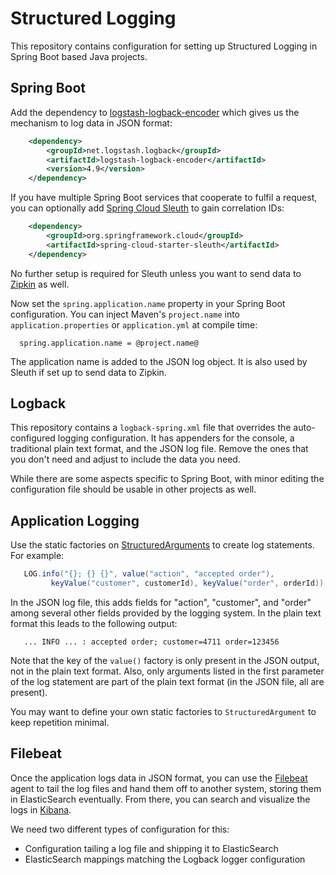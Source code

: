 # Structured Logging

This repository contains configuration for setting up Structured Logging
in Spring Boot based Java projects.


## Spring Boot

Add the dependency to
[logstash-logback-encoder](https://github.com/logstash/logstash-logback-encoder)
which gives us the mechanism to log data in JSON format:

```XML
    <dependency>
        <groupId>net.logstash.logback</groupId>
        <artifactId>logstash-logback-encoder</artifactId>
        <version>4.9</version>
    </dependency>
```

If you have multiple Spring Boot services that cooperate to fulfil a request,
you can optionally add
[Spring Cloud Sleuth](http://cloud.spring.io/spring-cloud-sleuth/) to gain
correlation IDs:

```XML
    <dependency>
        <groupId>org.springframework.cloud</groupId>
        <artifactId>spring-cloud-starter-sleuth</artifactId>
    </dependency>
```

No further setup is required for Sleuth unless you want to send data to
[Zipkin](http://zipkin.io/) as well.

Now set the `spring.application.name` property in your Spring Boot
configuration.  You can inject Maven's `project.name` into
`application.properties` or `application.yml` at compile time:

```
  spring.application.name = @project.name@
```

The application name is added to the JSON log object. It is also used by
Sleuth if set up to send data to Zipkin.


## Logback

This repository contains a `logback-spring.xml` file that overrides the
auto-configured logging configuration. It has appenders for the console,
a traditional plain text format, and the JSON log file. Remove the ones
that you don't need and adjust to include the data you need.

While there are some aspects specific to Spring Boot, with minor editing
the configuration file should be usable in other projects as well.


## Application Logging

Use the static factories on [StructuredArguments](https://github.com/logstash/logstash-logback-encoder/blob/master/src/main/java/net/logstash/logback/argument/StructuredArguments.java) to create log statements. For example: 

```Java
   LOG.info("{}; {} {}", value("action", "accepted order"),
	     keyValue("customer", customerId), keyValue("order", orderId));
```

In the JSON log file, this adds fields for "action", "customer", and "order"
among several other fields provided by the logging system. In the plain text
format this leads to the following output:

```
   ... INFO ... : accepted order; customer=4711 order=123456
```

Note that the key of the `value()` factory is only present in the JSON output,
not in the plain text format. Also, only arguments listed in the first
parameter of the log statement are part of the plain text format (in the
JSON file, all are present).

You may want to define your own static factories to `StructuredArgument` to
keep repetition minimal.


## Filebeat

Once the application logs data in JSON format, you can use the
[Filebeat](https://www.elastic.co/products/beats/filebeat) agent to
tail the log files and hand them off to another system, storing them
in ElasticSearch eventually. From there, you can search and visualize
the logs in [Kibana](https://www.elastic.co/products/kibana).

We need two different types of configuration for this:

   * Configuration tailing a log file and shipping it to ElasticSearch
   * ElasticSearch mappings matching the Logback logger configuration


